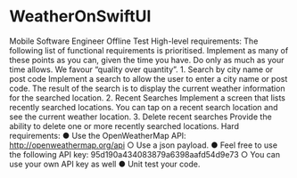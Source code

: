 # WeatherOnSwiftUI
Mobile Software Engineer Offline Test
High-level requirements:
The following list of functional requirements is prioritised. Implement as many of these points as you can, given the time you have.
Do only as much as your time allows. We favour “quality over quantity”. 1. Search by city name or post code
Implement a search to allow the user to enter a city name or post code. The result of the search is to display the current weather information for the searched location.
2. Recent Searches
Implement a screen that lists recently searched locations. You can tap on a recent search location and see the current weather location.
3. Delete recent searches
Provide the ability to delete one or more recently searched locations.
Hard requirements:
● Use the OpenWeatherMap API: http://openweathermap.org/api ○ Use a json payload.
● Feel free to use the following API key: 95d190a434083879a6398aafd54d9e73 ○ You can use your own API key as well
● Unit test your code.
